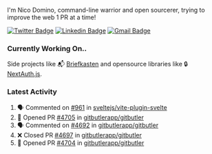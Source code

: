 
I'm Nico Domino, command-line warrior and open sourcerer, trying to improve the web 1 PR at a time!

[![Twitter Badge](https://img.shields.io/badge/-@ndom91-1ca0f1?style=flat-square&labelColor=1ca0f1&logo=twitter&logoColor=white&link=https://twitter.com/ndom91)](https://twitter.com/ndom91) [![Linkedin Badge](https://img.shields.io/badge/-ndom91-blue?style=flat-square&logo=Linkedin&logoColor=white&link=https://www.linkedin.com/in/ndom91/)](https://www.linkedin.com/in/ndom91/) [![Gmail Badge](https://img.shields.io/badge/-yo@ndo.dev-c14438?style=flat-square&logo=mail.ru&logoColor=white&link=mailto:yo@ndo.dev)](mailto:yo@ndo.dev)

### Currently Working On..

Side projects like 📬 [Briefkasten](https://briefkastenhq.com) and opensource libraries like 🔒 [NextAuth.js](https://github.com/nextauthjs/next-auth).

<!--START_SECTION_PROFILE_VIEWS:readme-info-->
<!--END_SECTION_PROFILE_VIEWS:readme-info-->

<!--START_SECTION_DAILY_COMMIT:readme-info-->
<!--END_SECTION_DAILY_COMMIT:readme-info-->

<!--START_SECTION_WEEKLY_COMMIT:readme-info-->
<!--END_SECTION_WEEKLY_COMMIT:readme-info-->

### Latest Activity

<!--START_SECTION:activity-->
1. 🗣 Commented on [#961](https://github.com/sveltejs/vite-plugin-svelte/issues/961#issuecomment-2293082430) in [sveltejs/vite-plugin-svelte](https://github.com/sveltejs/vite-plugin-svelte)
2. 💪 Opened PR [#4705](https://github.com/gitbutlerapp/gitbutler/pull/4705) in [gitbutlerapp/gitbutler](https://github.com/gitbutlerapp/gitbutler)
3. 🗣 Commented on [#4692](https://github.com/gitbutlerapp/gitbutler/pull/4692#issuecomment-2293059554) in [gitbutlerapp/gitbutler](https://github.com/gitbutlerapp/gitbutler)
4. ❌ Closed PR [#4697](https://github.com/gitbutlerapp/gitbutler/pull/4697) in [gitbutlerapp/gitbutler](https://github.com/gitbutlerapp/gitbutler)
5. 💪 Opened PR [#4704](https://github.com/gitbutlerapp/gitbutler/pull/4704) in [gitbutlerapp/gitbutler](https://github.com/gitbutlerapp/gitbutler)
<!--END_SECTION:activity-->
